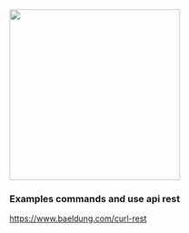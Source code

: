 <img src="https://www.booleanworld.com/wp-content/webp-express/webp-images/doc-root/wp-content/uploads/2018/12/curl-cover-picture-1024x392@2x.png.webp" width="300px">


### Examples commands and use api rest
https://www.baeldung.com/curl-rest
